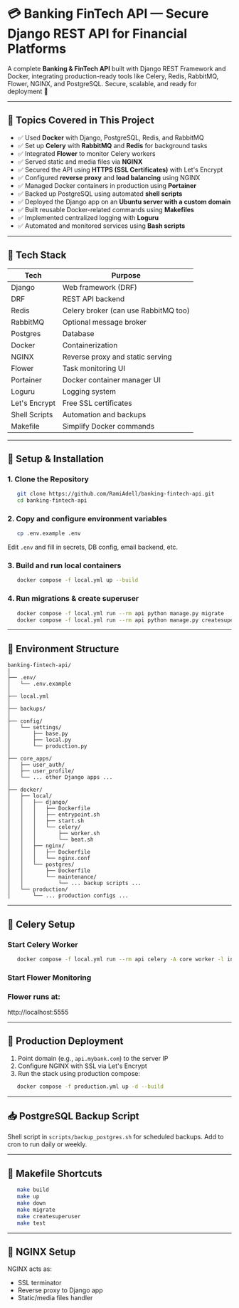 # 💳 Banking FinTech API — Secure Django REST API for Financial Platforms

A complete **Banking & FinTech API** built with Django REST Framework and Docker, integrating production-ready tools like Celery, Redis, RabbitMQ, Flower, NGINX, and PostgreSQL. Secure, scalable, and ready for deployment 🚀

---

## 🧠 Topics Covered in This Project

- ✅ Used **Docker** with Django, PostgreSQL, Redis, and RabbitMQ
- ✅ Set up **Celery** with **RabbitMQ** and **Redis** for background tasks
- ✅ Integrated **Flower** to monitor Celery workers
- ✅ Served static and media files via **NGINX**
- ✅ Secured the API using **HTTPS (SSL Certificates)** with Let's Encrypt
- ✅ Configured **reverse proxy** and **load balancing** using NGINX
- ✅ Managed Docker containers in production using **Portainer**
- ✅ Backed up PostgreSQL using automated **shell scripts**
- ✅ Deployed the Django app on an **Ubuntu server with a custom domain**
- ✅ Built reusable Docker-related commands using **Makefiles**
- ✅ Implemented centralized logging with **Loguru**
- ✅ Automated and monitored services using **Bash scripts**

---

## 🚀 Tech Stack

| Tech         | Purpose                             |
|--------------|-------------------------------------|
| Django       | Web framework (DRF)                 |
| DRF          | REST API backend                    |
| Redis        | Celery broker (can use RabbitMQ too)|
| RabbitMQ     | Optional message broker             |
| Postgres     | Database                            |
| Docker       | Containerization                    |
| NGINX        | Reverse proxy and static serving    |
| Flower       | Task monitoring UI                  |
| Portainer    | Docker container manager UI         |
| Loguru       | Logging system                      |
| Let's Encrypt| Free SSL certificates               |
| Shell Scripts| Automation and backups              |
| Makefile     | Simplify Docker commands            |

---

## 🚦 Setup & Installation

### 1. Clone the Repository

```bash
   git clone https://github.com/RamiAdell/banking-fintech-api.git
   cd banking-fintech-api
```
### 2. Copy and configure environment variables

```bash
   cp .env.example .env
```
Edit `.env` and fill in  secrets, DB config, email backend, etc.

### 3. Build and run local containers

```bash
   docker compose -f local.yml up --build
```
### 4. Run migrations & create superuser

```bash
   docker compose -f local.yml run --rm api python manage.py migrate
   docker compose -f local.yml run --rm api python manage.py createsuperuser
```

---

## 🌱 Environment Structure

```
banking-fintech-api/
│
├── .env/
│   └── .env.example
│
├── local.yml
│
├── backups/
│
├── config/
│   └── settings/
│       ├── base.py
│       ├── local.py
│       └── production.py
│
├── core_apps/
│   ├── user_auth/
│   ├── user_profile/
│   └── ... other Django apps ...
│
├── docker/
│   ├── local/
│   │   ├── django/
│   │   │   ├── Dockerfile
│   │   │   ├── entrypoint.sh
│   │   │   ├── start.sh
│   │   │   └── celery/
│   │   │       ├── worker.sh
│   │   │       └── beat.sh
│   │   ├── nginx/
│   │   │   ├── Dockerfile
│   │   │   └── nginx.conf
│   │   └── postgres/
│   │       ├── Dockerfile
│   │       └── maintenance/
│   │           └── ... backup scripts ...
│   └── production/
│       └── ... production configs ...
```

---

## 🔁 Celery Setup

### Start Celery Worker

```bash
   docker compose -f local.yml run --rm api celery -A core worker -l info
```
### Start Flower Monitoring

### Flower runs at:
http://localhost:5555

---

## 🔐 Production Deployment

1. Point  domain (e.g., `api.mybank.com`) to the server IP
2. Configure NGINX with SSL via Let's Encrypt
3. Run the stack using production compose:

```bash
   docker compose -f production.yml up -d --build
```
---

## 📥 PostgreSQL Backup Script

Shell script in `scripts/backup_postgres.sh` for scheduled backups.
Add to cron to run daily or weekly.

---

## 🔧 Makefile Shortcuts

```bash
   make build
   make up
   make down
   make migrate
   make createsuperuser
   make test
```
---

## 📡 NGINX Setup

NGINX acts as:
- SSL terminator
- Reverse proxy to Django app
- Static/media files handler
